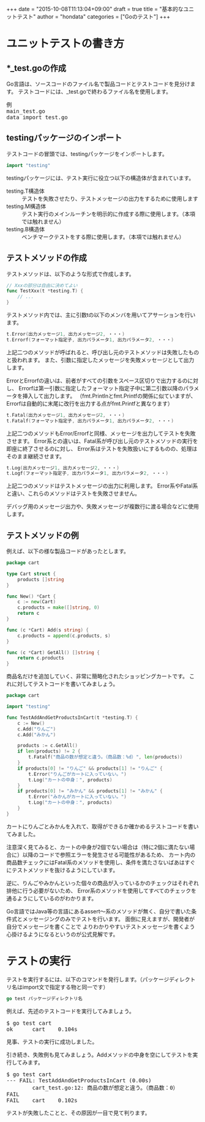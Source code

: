 +++
date = "2015-10-08T11:13:04+09:00"
draft = true
title = "基本的なユニットテスト"
author = "hondata"
categories = ["Goのテスト"]
+++

# ユニットテストの書き方

## \*\_test.goの作成

Go言語は、ソースコードのファイル名で製品コードとテストコードを見分けます。
テストコードには、\_test.goで終わるファイル名を使用します。

<pre class="output">
例
main_test.go
data_import_test.go
</pre>

## testingパッケージのインポート

テストコードの冒頭では、testingパッケージをインポートします。

```go
import "testing"
```

testingパッケージには、テスト実行に役立つ以下の構造体が含まれています。

<dl>
    <dt>testing.T構造体</dt>
    <dd>テストを失敗させたり、テストメッセージの出力をするために使用します</dd>
    <dt>testing.M構造体</dt>
    <dd>テスト実行のメインルーチンを明示的に作成する際に使用します。（本項では触れません）</dd>
    <dt>testing.B構造体</dt>
    <dd>ベンチマークテストをする際に使用します。（本項では触れません）</dd>
</dl>

## テストメソッドの作成

テストメソッドは、以下のような形式で作成します。

```go
// Xxxの部分は自由に決めてよい
func TestXxx(t *testing.T) {
    // ...
}
```

テストメソッド内では、主に引数tの以下のメンバを用いてアサーションを行います。

```go
t.Error(出力メッセージ1, 出力メッセージ2, ・・・)
t.Errorf(フォーマット指定子, 出力パラメータ1, 出力パラメータ2, ・・・)
```

上記二つのメソッドが呼ばれると、呼び出し元のテストメソッドは失敗したものと扱われます。
また、引数に指定したメッセージを失敗メッセージとして出力します。

ErrorとErrorfの違いは、前者がすべての引数をスペース区切りで出力するのに対し、
Errorfは第一引数に指定したフォーマット指定子中に第二引数以降のパラメータを挿入して出力します。
（fmt.Printlnとfmt.Printfの関係に似ていますが、Errorfは自動的に末尾に改行を出力する点がfmt.Printfと異なります）

```go
t.Fatal(出力メッセージ1, 出力メッセージ2, ・・・)
t.Fatalf(フォーマット指定子, 出力パラメータ1, 出力パラメータ2, ・・・)
```

上記二つのメソッドもError/Errorfと同様、メッセージを出力してテストを失敗させます。
Error系との違いは、Fatal系が呼び出し元のテストメソッドの実行を即座に終了させるのに対し、
Error系はテストを失敗扱いにするものの、処理はそのまま継続させます。

```go
t.Log(出力メッセージ1, 出力メッセージ2, ・・・)
t.Logf(フォーマット指定子, 出力パラメータ1, 出力パラメータ2, ・・・)
```

上記二つのメソッドはテストメッセージの出力に利用します。
Error系やFatal系と違い、これらのメソッドはテストを失敗させません。

デバッグ用のメッセージ出力や、失敗メッセージが複数行に渡る場合などに使用します。

## テストメソッドの例

例えば、以下の様な製品コードがあったとします。

```go
package cart

type Cart struct {
    products []string
}

func New() *Cart {
    c := new(Cart)
    c.products = make([]string, 0)
    return c
}

func (c *Cart) Add(s string) {
    c.products = append(c.products, s)
}

func (c *Cart) GetAll() []string {
    return c.products
}
```

商品名だけを追加していく、非常に簡略化されたショッピングカートです。
これに対してテストコードを書いてみましょう。

```go
package cart

import "testing"

func TestAddAndGetProductsInCart(t *testing.T) {
    c := New()
    c.Add("りんご")
    c.Add("みかん")

    products := c.GetAll()
    if len(products) != 2 {
        t.Fatalf("商品の数が想定と違う。（商品数：%d）", len(products))
    }
    if products[0] != "りんご" && products[1] != "りんご" {
        t.Error("りんごがカートに入っていない。")
        t.Log("カートの中身：", products)
    }
    if products[0] != "みかん" && products[1] != "みかん" {
        t.Error("みかんがカートに入っていない。")
        t.Log("カートの中身：", products)
    }
}
```

カートにりんごとみかんを入れて、取得ができるか確かめるテストコードを書いてみました。

注意深く見てみると、カートの中身が2個でない場合は（特に2個に満たない場合に）以降のコードで参照エラーを発生させる可能性があるため、
カート内の商品数チェックにはFatal系のメソッドを使用し、条件を満たさないばあはすぐにテストメソッドを抜けるようにしています。

逆に、りんごやみかんといった個々の商品が入っているかのチェックはそれぞれ排他に行う必要がないため、
Error系のメソッドを使用してすべてのチェックを通るようにしているのがわかります。

Go言語ではJava等の言語にあるassert～系のメソッドが無く、自分で書いた条件式とメッセージングのみでテストを行います。
面倒に見えますが、開発者が自分でメッセージを書くことで
よりわかりやすいテストメッセージを書くよう心掛けるようになるというのが公式見解です。

# テストの実行

テストを実行するには、以下のコマンドを発行します。（パッケージディレクトリ名はimport文で指定する物と同一です）

```go
go test パッケージディレクトリ名
```

例えば、先述のテストコードを実行してみましょう。

<pre class="output">
$ go test cart
ok      cart    0.104s
</pre>

見事、テストの実行に成功しました。

引き続き、失敗例も見てみましょう。Addメソッドの中身を空にしてテストを実行してみます。

<pre class="output">
$ go test cart
--- FAIL: TestAddAndGetProductsInCart (0.00s)
        cart_test.go:12: 商品の数が想定と違う。（商品数：0）
FAIL
FAIL    cart    0.102s
</pre>

テストが失敗したことと、その原因が一目で見て判ります。
